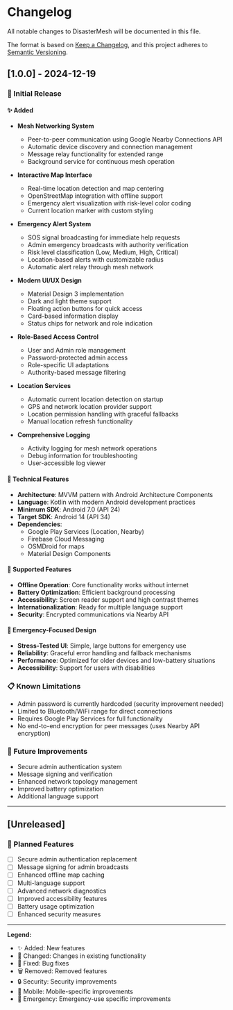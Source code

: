 # Changelog

All notable changes to DisasterMesh will be documented in this file.

The format is based on [Keep a Changelog](https://keepachangelog.com/en/1.0.0/),
and this project adheres to [Semantic Versioning](https://semver.org/spec/v2.0.0.html).

## [1.0.0] - 2024-12-19

### 🎉 Initial Release

#### ✨ Added
- **Mesh Networking System**
  - Peer-to-peer communication using Google Nearby Connections API
  - Automatic device discovery and connection management
  - Message relay functionality for extended range
  - Background service for continuous mesh operation

- **Interactive Map Interface**
  - Real-time location detection and map centering
  - OpenStreetMap integration with offline support
  - Emergency alert visualization with risk-level color coding
  - Current location marker with custom styling

- **Emergency Alert System**
  - SOS signal broadcasting for immediate help requests
  - Admin emergency broadcasts with authority verification
  - Risk level classification (Low, Medium, High, Critical)
  - Location-based alerts with customizable radius
  - Automatic alert relay through mesh network

- **Modern UI/UX Design**
  - Material Design 3 implementation
  - Dark and light theme support
  - Floating action buttons for quick access
  - Card-based information display
  - Status chips for network and role indication

- **Role-Based Access Control**
  - User and Admin role management
  - Password-protected admin access
  - Role-specific UI adaptations
  - Authority-based message filtering

- **Location Services**
  - Automatic current location detection on startup
  - GPS and network location provider support
  - Location permission handling with graceful fallbacks
  - Manual location refresh functionality

- **Comprehensive Logging**
  - Activity logging for mesh network operations
  - Debug information for troubleshooting
  - User-accessible log viewer

#### 🔧 Technical Features
- **Architecture**: MVVM pattern with Android Architecture Components
- **Language**: Kotlin with modern Android development practices
- **Minimum SDK**: Android 7.0 (API 24)
- **Target SDK**: Android 14 (API 34)
- **Dependencies**: 
  - Google Play Services (Location, Nearby)
  - Firebase Cloud Messaging
  - OSMDroid for maps
  - Material Design Components

#### 📱 Supported Features
- **Offline Operation**: Core functionality works without internet
- **Battery Optimization**: Efficient background processing
- **Accessibility**: Screen reader support and high contrast themes
- **Internationalization**: Ready for multiple language support
- **Security**: Encrypted communications via Nearby API

#### 🚨 Emergency-Focused Design
- **Stress-Tested UI**: Simple, large buttons for emergency use
- **Reliability**: Graceful error handling and fallback mechanisms
- **Performance**: Optimized for older devices and low-battery situations
- **Accessibility**: Support for users with disabilities

### 📋 Known Limitations
- Admin password is currently hardcoded (security improvement needed)
- Limited to Bluetooth/WiFi range for direct connections
- Requires Google Play Services for full functionality
- No end-to-end encryption for peer messages (uses Nearby API encryption)

### 🔄 Future Improvements
- Secure admin authentication system
- Message signing and verification
- Enhanced network topology management
- Improved battery optimization
- Additional language support

---

## [Unreleased]

### 🔄 Planned Features
- [ ] Secure admin authentication replacement
- [ ] Message signing for admin broadcasts
- [ ] Enhanced offline map caching
- [ ] Multi-language support
- [ ] Advanced network diagnostics
- [ ] Improved accessibility features
- [ ] Battery usage optimization
- [ ] Enhanced security measures

---

**Legend:**
- ✨ Added: New features
- 🔧 Changed: Changes in existing functionality
- 🐛 Fixed: Bug fixes
- 🗑️ Removed: Removed features
- 🔒 Security: Security improvements
- 📱 Mobile: Mobile-specific improvements
- 🚨 Emergency: Emergency-use specific improvements